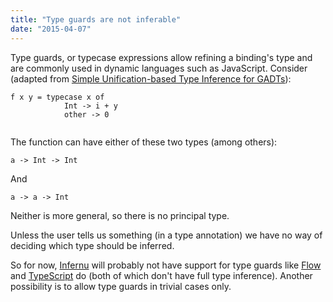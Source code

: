 ```yaml
---
title: "Type guards are not inferable"
date: "2015-04-07"
---
```


Type guards, or typecase expressions allow refining a binding's type and are commonly used in dynamic languages such as JavaScript. Consider (adapted from [Simple Unification-based Type Inference for GADTs](http://research.microsoft.com/en-us/um/people/simonpj/papers/gadt/gadt-icfp.pdf "Simple Unification-based Type Inference for GADTs")):

```
f x y = typecase x of
            Int -> i + y
            other -> 0


```

The function can have either of these two types (among others):

`a -> Int -> Int`

And

`a -> a -> Int`

Neither is more general, so there is no principal type.

Unless the user tells us something (in a type annotation) we have no way of deciding which type should be inferred.

So for now, [Infernu](https://github.com/sinelaw/infernu) will probably not have support for type guards like [Flow](http://flowtype.org/) and [TypeScript](http://www.typescriptlang.org/) do (both of which don't have full type inference). Another possibility is to allow type guards in trivial cases only.
